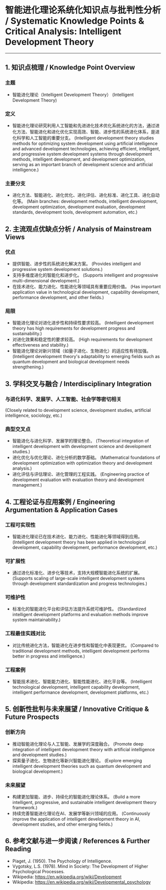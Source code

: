 # 智能进化理论系统化知识点与批判性分析 / Systematic Knowledge Points & Critical Analysis: Intelligent Development Theory

---

## 1. 知识点梳理 / Knowledge Point Overview

### 主题

- 智能进化理论（Intelligent Development Theory）
  (Intelligent Development Theory)

### 定义

- 智能进化理论研究利用人工智能和先进进化技术优化系统进化的方法，通过进化方法、智能进化和进化优化实现高效、智能、进步性的系统进化体系，是进化科学和人工智能的重要分支。
  (Intelligent development theory studies methods for optimizing system development using artificial intelligence and advanced development technologies, achieving efficient, intelligent, and progressive system development systems through development methods, intelligent development, and development optimization, serving as an important branch of development science and artificial intelligence.)

### 主要分支

- 进化方法、智能进化、进化优化、进化评估、进化标准、进化工具、进化自动化等。
  (Main branches: development methods, intelligent development, development optimization, development evaluation, development standards, development tools, development automation, etc.)

## 2. 主流观点优缺点分析 / Analysis of Mainstream Views

### 优点

- 提供智能、进步性的系统进化解决方案。
  (Provides intelligent and progressive system development solutions.)
- 支持多维度进化的智能化和进步化。
  (Supports intelligent and progressive multi-dimensional development.)
- 在技术进化、能力进化、性能进化等领域具有重要应用价值。
  (Has important application value in technological development, capability development, performance development, and other fields.)

### 局限

- 智能进化理论对进化进步性和持续性要求较高。
  (Intelligent development theory has high requirements for development progress and sustainability.)
- 对进化效果和稳定性的要求较高。
  (High requirements for development effectiveness and stability.)
- 智能进化理论对新兴领域（如量子进化、生物进化）的适应性有待加强。
  (Intelligent development theory's adaptability to emerging fields such as quantum development and biological development needs strengthening.)

## 3. 学科交叉与融合 / Interdisciplinary Integration

### 与进化科学、发展学、人工智能、社会学等密切相关

  (Closely related to development science, development studies, artificial intelligence, sociology, etc.)

### 典型交叉点

- 智能进化与进化科学、发展学的理论整合。
  (Theoretical integration of intelligent development with development science and development studies.)
- 进化优化与优化理论、进化分析的数学基础。
  (Mathematical foundations of development optimization with optimization theory and development analysis.)
- 进化评估与评估理论、进化管理的工程实践。
  (Engineering practice of development evaluation with evaluation theory and development management.)

## 4. 工程论证与应用案例 / Engineering Argumentation & Application Cases

### 工程可实现性

- 智能进化理论已在技术进化、能力进化、性能进化等领域得到应用。
  (Intelligent development theory has been applied in technological development, capability development, performance development, etc.)

### 可扩展性

- 通过进化标准化、进步化等技术，支持大规模智能进化系统的扩展。
  (Supports scaling of large-scale intelligent development systems through development standardization and progress technologies.)

### 可维护性

- 标准化的智能进化平台和评估方法提升系统可维护性。
  (Standardized intelligent development platforms and evaluation methods improve system maintainability.)

### 工程最佳实践对比

- 对比传统进化方法，智能进化在进步性和智能化中表现更优。
  (Compared to traditional development methods, intelligent development performs better in progress and intelligence.)

### 工程案例

- 智能技术进化、智能能力进化、智能性能进化、进化平台等。
  (Intelligent technological development, intelligent capability development, intelligent performance development, development platforms, etc.)

## 5. 创新性批判与未来展望 / Innovative Critique & Future Prospects

### 创新方向

- 推动智能进化理论与人工智能、发展学的深度融合。
  (Promote deep integration of intelligent development theory with artificial intelligence and development studies.)
- 探索量子进化、生物进化等新兴智能进化理论。
  (Explore emerging intelligent development theories such as quantum development and biological development.)

### 未来展望

- 构建更加智能、进步、持续化的智能进化理论体系。
  (Build a more intelligent, progressive, and sustainable intelligent development theory framework.)
- 持续完善智能进化理论在AI、发展学等新兴领域的应用。
  (Continuously improve the application of intelligent development theory in AI, development studies, and other emerging fields.)

## 6. 参考文献与进一步阅读 / References & Further Reading

- Piaget, J. (1950). The Psychology of Intelligence.
- Vygotsky, L.S. (1978). Mind in Society: The Development of Higher Psychological Processes.
- Wikipedia: <https://en.wikipedia.org/wiki/Development>
- Wikipedia: <https://en.wikipedia.org/wiki/Developmental_psychology>
